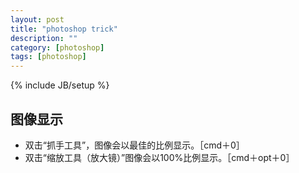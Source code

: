 ```yaml
---
layout: post
title: "photoshop trick"
description: ""
category: [photoshop]
tags: [photoshop]
---
```

{% include JB/setup %}

图像显示
---
*	双击“抓手工具”，图像会以最佳的比例显示。［cmd＋0］
*	双击“缩放工具（放大镜）”图像会以100%比例显示。［cmd＋opt＋0］